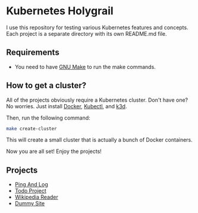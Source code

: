 # Kubernetes Holygrail

I use this repository for testing various Kubernetes features and concepts. Each project is a separate directory with its own README.md file.

## Requirements

- You need to have [GNU Make](https://www.gnu.org/software/make/) to run the make commands.

## How to get a cluster?

All of the projects obviously require a Kubernetes cluster. Don't have one? No worries.
Just install [Docker](https://www.docker.com/get-started), [Kubectl](https://kubernetes.io/docs/tasks/tools/install-kubectl/), and [k3d](https://k3d.io/).

Then, run the following command:

```bash
make create-cluster
```

This will create a small cluster that is actually a bunch of Docker containers.

Now you are all set! Enjoy the projects!

## Projects

-   [Ping And Log](ping-and-log/README.md)
-   [Todo Project](todo-project/README.md)
-   [Wikipedia Reader](wikipedia-reader/README.md)
-   [Dummy Site](dummy-site/README.md)
